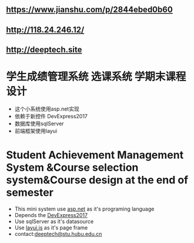 ## https://www.jianshu.com/p/2844ebed0b60
## http://118.24.246.12/
## http://deeptech.site
# 学生成绩管理系统 选课系统 学期末课程设计
- 这个小系统使用asp.net实现
- 依赖于新控件 DevExpress2017
- 数据库使用sqlServer
- 前端框架使用layui
# Student Achievement Management System &amp;Course selection system&amp;Course design at the end of semester
- This mini system use [asp.net](https://www.asp.net/) as it's programing language
- Depends the [DevExpress2017](https://www.devexpress.com/)
- Use sqlServer as it's datasource
- Use [layui.js](https://www.layui.com/) as it's page frame
- contact:deeptech@stu.hubu.edu.cn
